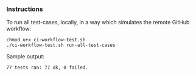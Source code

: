 ### Instructions

To run all test-cases, locally, in a way which simulates the remote GitHub workflow:

```
chmod u+x ci-workflow-test.sh
./ci-workflow-test.sh run-all-test-cases
```

Sample output:
```
77 tests ran: 77 ok, 0 failed.
```

